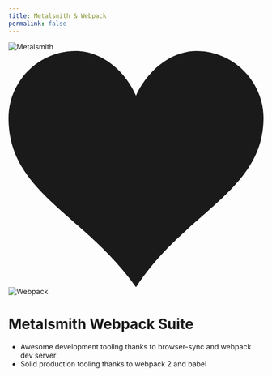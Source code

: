 ```yaml
---
title: Metalsmith & Webpack
permalink: false
---
```

<div class="logos">
  <div class="logo">
    <img src="./metalsmith-logo.svg" alt="Metalsmith"/>
  </div>
  <div class="heart">
    <svg viewBox="0 0 32 29.6">
      <path d="M23.6 0c-3.4 0-6.3 2.7-7.6 5.6-1.3-3-4.2-5.6-7.6-5.6C3.8 0 0 3.8 0 8.4c0 9.4 9.5 12 16 21.2 6-9.3 16-12 16-21.2C32 3.8 28.2 0 23.6 0z" fill="currentColor"/>
    </svg>
  </div>
  <div class="logo">
    <img src="./webpack-logo.svg" alt="Webpack"/>
  </div>
</div>

# Metalsmith Webpack Suite

* Awesome development tooling thanks to browser-sync and webpack dev server
* Solid production tooling thanks to webpack 2 and babel
